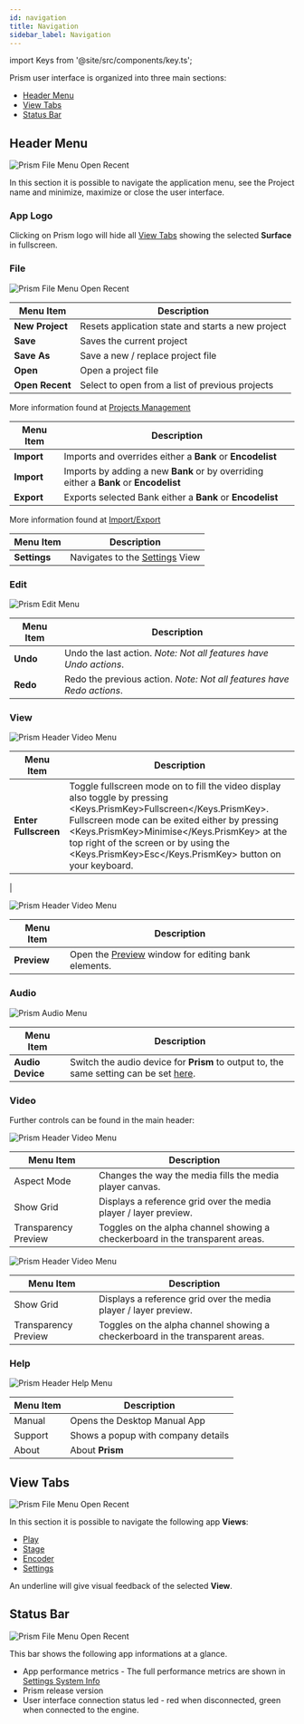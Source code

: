 ```yaml
---
id: navigation
title: Navigation
sidebar_label: Navigation
---
```


import Keys from '@site/src/components/key.ts';

Prism user interface is organized into three main sections:

- [Header Menu](./navigation#header-menu)
- [View Tabs](./navigation#view-tabs)
- [Status Bar](./navigation#status-bar)

## Header Menu
![Prism File Menu Open Recent](/prismdocs/images/navigation/header-menu.png)

In this section it is possible to navigate the application menu, see the Project name and minimize, maximize or close the user interface.

### App Logo
Clicking on Prism logo will hide all [View Tabs](./navigation#view-tabs) showing the selected **Surface** in fullscreen.

### File

![Prism File Menu Open Recent](/prismdocs/images/navigation/header-file-recent.png)

<table>
    <thead>
        <tr>
            <th>Menu Item</th>
            <th>Description</th>
        </tr>
    </thead>
    <tbody>
        <tr>
            <td><b>New Project</b></td>
            <td>Resets application state and starts a new project</td>
        </tr>
        <tr>
            <td><b>Save</b></td>
            <td>Saves the current project</td>
        </tr>
        <tr>
            <td><b>Save As</b></td>
            <td>Save a new / replace project file</td>
        </tr>
        <tr>
            <td><b>Open</b></td>
            <td>Open a project file </td>
        </tr>
        <tr>
            <td><b>Open Recent</b></td>
            <td>Select to open from a list of previous projects</td>
        </tr>
    </tbody>
</table>

More information found at [Projects Management](../quick-start/projects-management) 

<table>
    <thead>
        <tr>
            <th>Menu Item</th>
            <th>Description</th>
        </tr>
    </thead>
    <tbody>
        <tr style={{display: (`prism` === 'player' || `prism` === 'zero' ) ? '' : 'none' }}>
            <td><b>Import</b></td>
            <td>Imports and overrides either a <b>Bank</b> or <b>Encodelist</b></td>
        </tr>
        <tr style={{display: (`prism` === 'prism' ) ? '' : 'none' }}>
            <td><b>Import</b></td>
            <td>Imports by adding a new <b>Bank</b> or by overriding either a <b>Bank</b> or <b>Encodelist</b></td>
        </tr>
        <tr>
            <td><b>Export</b></td>
            <td>Exports selected Bank either a <b>Bank</b> or <b>Encodelist</b></td>
        </tr>
    </tbody>
</table>

More information found at [Import/Export](../quick-start/import-export)

<table>
    <thead>
        <tr>
            <th>Menu Item</th>
            <th>Description</th>
        </tr>
    </thead>
    <tbody>
        <tr >
            <td><b>Settings</b></td>
            <td>Navigates to the <a href="../settings">Settings</a> View</td>
        </tr>
    </tbody>
</table>

### Edit

![Prism Edit Menu](/prismdocs/images/navigation/header-edit.png)

|  Menu Item  |   Description   |
|-------------|-----------------|
|    **Undo**     |  Undo the last action. *Note: Not all features have Undo actions*. |
|    **Redo**    |  Redo the previous action. *Note: Not all features have Redo actions*. |

### View

<div style={{display: (`prism` === 'player') ? '' : 'none'}}>

![Prism Header Video Menu](/prismdocs/images/navigation/player-header-view.png)

|  Menu Item  |   Description   |
|-------------|-----------------|
| **Enter Fullscreen**  | Toggle fullscreen mode on to fill the video display also toggle by pressing <Keys.PrismKey>Fullscreen</Keys.PrismKey>. Fullscreen mode can be exited either by pressing <Keys.PrismKey>Minimise</Keys.PrismKey> at the top right of the screen or by using the <Keys.PrismKey>Esc</Keys.PrismKey> button on your keyboard.
 |

</div>

<div style={{display: (`prism` === 'prism' || `prism` === 'zero' ) ? '' : 'none'}}>

![Prism Header Video Menu](/prismdocs/images/navigation/zero-prism-header-view.png)

|  Menu Item  |   Description   |
|-------------|-----------------|
| **Preview** | Open the [Preview](../preview) window for editing bank elements.|

</div>

### Audio

![Prism Audio Menu](/prismdocs/images/navigation/header-audio.png)

|  Menu Item   |   Description   |
|--------------|-----------------|
| **Audio Device** | Switch the audio device for **Prism** to output to, the same setting can be set [here](../settings/settings-general#audio). |

### Video

Further controls can be found in the main header:

<div style={{display: (`prism` === 'player') ? '' : 'none'}}>

![Prism Header Video Menu](/prismdocs/images/navigation/player-header-video.png)

|  Menu Item  |   Description   |
|-------------|-----------------|
| Aspect Mode |  Changes the way the media fills the media player canvas. |
| Show Grid   | Displays a reference grid over the media player / layer preview. |
| Transparency Preview | Toggles on the alpha channel showing a checkerboard in the transparent areas. |

</div>

<div style={{display: (`prism` === 'prism' || `prism` === 'zero' ) ? '' : 'none'}}>

![Prism Header Video Menu](/prismdocs/images/navigation/zero-prism-header-video.png)

</div>

|  Menu Item  |   Description   |
|-------------|-----------------|
| Show Grid   |   Displays a reference grid over the media player / layer preview. |
| Transparency Preview |  Toggles on the alpha channel showing a checkerboard in the transparent areas. |

### Help

![Prism Header Help Menu](/prismdocs/images/navigation/header-help.png)

| Menu Item | Description |
|-----------|-------------|
| Manual  | Opens the Desktop Manual App |
| Support | Shows a popup with company details |
| About   | About **Prism**

## View Tabs
![Prism File Menu Open Recent](/prismdocs/images/navigation/view-tabs.png)

In this section it is possible to navigate the following app **Views**:

<ul>
    <li><a href="../play">Play</a></li>
    <li style={{display: (`prism` === 'prism' || `prism` === 'zero') ? '' : 'none'}}>
        <a href="../stage">Stage</a></li>
    <li><a href="../encoder">Encoder</a></li>
    <li><a href="../settings">Settings</a></li>
</ul>

An underline will give visual feedback of the selected **View**.

## Status Bar

![Prism File Menu Open Recent](/prismdocs/images/navigation/status-bar.png)

This bar shows the following app informations at a glance.

- App performance metrics - The full performance metrics are shown in [Settings System Info](../settings/settings-system-info)
- Prism release version
- User interface connection status led - red when disconnected, green when connected to the engine.